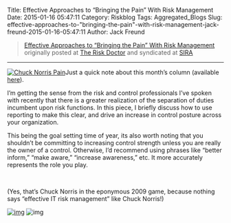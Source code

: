 Title: Effective Approaches to “Bringing the Pain” With Risk Management
Date: 2015-01-16 05:47:11
Category: Riskblog
Tags: Aggregated_Blogs
Slug: effective-approaches-to-"bringing-the-pain"-with-risk-management-jack-freund-2015-01-16-05:47:11
Author: Jack Freund

>[Effective Approaches to “Bringing the Pain” With Risk Management](http://riskdr.com/2015/01/16/effective-approaches-to-bringing-the-pain-with-risk-management/) originally posted at [The Risk Doctor](http://riskdr.com) and syndicated at [SIRA](http://societyinforisk.org)
***
[![Chuck Norris Pain](https://riskdr.files.wordpress.com/2015/01/chuck-norris-pain.jpg?w=275&h=265)](https://riskdr.files.wordpress.com/2015/01/chuck-norris-pain.jpg)Just a quick note about this month’s column (available [here](http://www.isaca.org/About-ISACA/-ISACA-Newsletter/Pages/@-ISACA-Volume-1-14-January-2015.aspx#2)).

I’m getting the sense from the risk and control professionals I’ve spoken with recently that there is a greater realization of the separation of duties incumbent upon risk functions. In this piece, I briefly discuss how to use reporting to make this clear, and drive an increase in control posture across your organization.

This being the goal setting time of year, its also worth noting that you shouldn’t be committing to increasing control strength unless you are really the owner of a control. Otherwise, I’d recommend using phrases like “better inform,” “make aware,” “increase awareness,” etc. It more accurately represents the role you play.

 

(Yes, that’s Chuck Norris in the eponymous 2009 game, because nothing says “effective IT risk management” like Chuck Norris!)

[![img](/images/blank.png)](#) ![img](http://pixel.wp.com/b.gif?host=riskdr.com&blog=34767047&post=295&subd=riskdr&ref=&feed=1)


